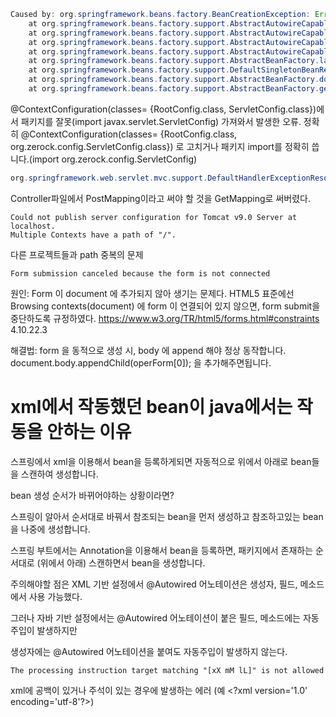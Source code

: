 ```java
Caused by: org.springframework.beans.factory.BeanCreationException: Error creating bean with name 'servletConfig': Instantiation of bean failed; nested exception is org.springframework.beans.BeanInstantiationException: Failed to instantiate [javax.servlet.ServletConfig]: Specified class is an interface
	at org.springframework.beans.factory.support.AbstractAutowireCapableBeanFactory.instantiateBean(AbstractAutowireCapableBeanFactory.java:1287)
	at org.springframework.beans.factory.support.AbstractAutowireCapableBeanFactory.createBeanInstance(AbstractAutowireCapableBeanFactory.java:1181)
	at org.springframework.beans.factory.support.AbstractAutowireCapableBeanFactory.doCreateBean(AbstractAutowireCapableBeanFactory.java:555)
	at org.springframework.beans.factory.support.AbstractAutowireCapableBeanFactory.createBean(AbstractAutowireCapableBeanFactory.java:515)
	at org.springframework.beans.factory.support.AbstractBeanFactory.lambda$doGetBean$0(AbstractBeanFactory.java:320)
	at org.springframework.beans.factory.support.DefaultSingletonBeanRegistry.getSingleton(DefaultSingletonBeanRegistry.java:222)
	at org.springframework.beans.factory.support.AbstractBeanFactory.doGetBean(AbstractBeanFactory.java:318)
	at org.springframework.beans.factory.support.AbstractBeanFactory.getBean(AbstractBeanFactory.java:199)
```

@ContextConfiguration(classes= {RootConfig.class, ServletConfig.class})에서
패키지를 잘못(import javax.servlet.ServletConfig) 가져와서 발생한 오류.
정확히 @ContextConfiguration(classes= {RootConfig.class, org.zerock.config.ServletConfig.class}) 로 고치거나 패키지 import를 정확히 씁니다.(import org.zerock.config.ServletConfig)


```java
org.springframework.web.servlet.mvc.support.DefaultHandlerExceptionResolver - Resolved [org.springframework.web.HttpRequestMethodNotSupportedException: Request method 'POST' not supported]
```
Controller파일에서 PostMapping이라고 써야 할 것을 GetMapping로 써버렸다.


```
Could not publish server configuration for Tomcat v9.0 Server at localhost.
Multiple Contexts have a path of "/".
```
다른 프로젝트들과 path 중복의 문제




```
Form submission canceled because the form is not connected

```

원인:
Form 이 document 에 추가되지 않아 생기는 문제다.
HTML5 표준에선 Browsing contexts(document) 에 form 이 연결되어 있지 않으면, form submit을 중단하도록 규정하였다.
https://www.w3.org/TR/html5/forms.html#constraints 4.10.22.3

해결법:
form 을 동적으로 생성 시, body 에 append 해야 정상 동작합니다.
document.body.appendChild(operForm[0]); 을 추가해주면됩니다.


# xml에서 작동했던 bean이 java에서는 작동을 안하는 이유
스프링에서 xml을 이용해서 bean을 등록하게되면 자동적으로 위에서 아래로 bean들을 스캔하여 생성합니다.

bean 생성 순서가 바뀌어야하는 상황이라면?

스프링이 알아서 순서대로 바꿔서 참조되는 bean을 먼저 생성하고 참조하고있는 bean을 나중에 생성합니다.

스프링 부트에서는 Annotation을 이용해서 bean을 등록하면, 패키지에서 존재하는 순서대로 (위에서 아래) 스캔하면서 bean을 생성합니다.





주의해야할 점은 XML 기반 설정에서 @Autowired 어노테이션은 생성자, 필드, 메소드에서 사용 가능했다.

그러나 자바 기반 설정에서는 @Autowired 어노테이션이 붙은 필드, 메소드에는 자동 주입이 발생하지만

생성자에는 @Autowired  어노테이션을  붙여도 자동주입이 발생하지 않는다.


```
The processing instruction target matching "[xX mM lL]" is not allowed
```

xml에 공백이 있거나 주석이 있는 경우에 발생하는 에러 (예 \<?xml version='1.0' encoding='utf-8'?>)